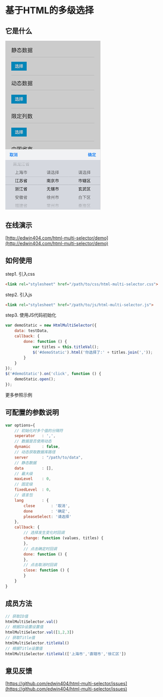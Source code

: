# 基于HTML的多级选择

## 它是什么

![image](https://github.com/edwin404/html-multi-selector/raw/master/demo/images/demo.png)

## 在线演示

[http://edwin404.com/html-multi-selector/demo](http://edwin404.com/html-multi-selector/demo)

## 如何使用

step1. 引入css

```html
<link rel="stylesheet" href="/path/to/css/html-multi-selector.css">
```

step2. 引入js

```html
<link rel="stylesheet" href="/path/to/js/html-multi-selector.js">
````

step3. 使用JS代码初始化

```javascript
var demoStatic = new HtmlMultiSelector({
    data: testData,
    callback: {
        done: function () {
            var titles = this.titleVal();
            $('#demoStatic').html('你选择了:' + titles.join(','));
        }
    }
});
$('#demoStatic').on('click', function () {
    demoStatic.open();
});
```

更多参照示例

## 可配置的参数说明

```javascript
var options={
    // 初始化时多个值的分隔符
    seperator   : ',',
    // 数据是否使用动态
    dynamic     : false,
    // 动态获取数据库路径
    server      : "/path/to/data",
    // 静态数据
    data        : [],
    // 最大级
    maxLevel    : 0,
    // 固定级
    fixedLevel  : 0,
    // 语言包
    lang        : {
        close       : '取消',
        done        : '确定',
        pleaseSelect: '请选择'
    },
    callback: {
        // 选择发生变化时回调
        change: function (values, titles) {
        },
        // 点击确定时回调
        done: function () {
        },
        // 点击取消时回调
        close: function () {
        }
    }
}
````

## 成员方法

```javascript
// 获取ID值
htmlMultiSelector.val()
// 根据ID设置设置值
htmlMultiSelector.val([1,2,3])
// 获取Title值
htmlMultiSelector.titleVal()
// 根据Title设置值
htmlMultiSelector.titleVal(['上海市','直辖市','徐汇区'])
```

## 意见反馈

[https://github.com/edwin404/html-multi-selector/issues](https://github.com/edwin404/html-multi-selector/issues)